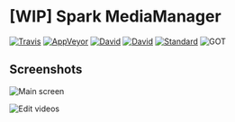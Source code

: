 # [WIP] Spark MediaManager

[![Travis](https://img.shields.io/travis/GabrielDuarteM/spark-mediamanager.svg?style=flat-square)](https://travis-ci.org/GabrielDuarteM/spark-mediamanager)
[![AppVeyor](https://img.shields.io/appveyor/ci/gabrielduartem/spark-mediamanager.svg?style=flat-square)](https://ci.appveyor.com/project/GabrielDuarteM/spark-mediamanager)
[![David](https://img.shields.io/david/GabrielDuarteM/spark-mediamanager.svg?style=flat-square)](https://david-dm.org/gabrielduartem/spark-mediamanager)
[![David](https://img.shields.io/david/dev/gabrielduartem/spark-mediamanager.svg?style=flat-square)](https://david-dm.org/gabrielduartem/spark-mediamanager)
[![Standard](https://img.shields.io/badge/code%20style-standard-brightgreen.svg?style=flat-square)](https://standardjs.com/)
![GOT](https://img.shields.io/badge/valar-morghulis-brightgreen.svg?style=flat-square)

## Screenshots

![Main screen](http://i.imgur.com/P33ZfDZ.jpg)

![Edit videos](http://i.imgur.com/qPKHeS9.jpg)
